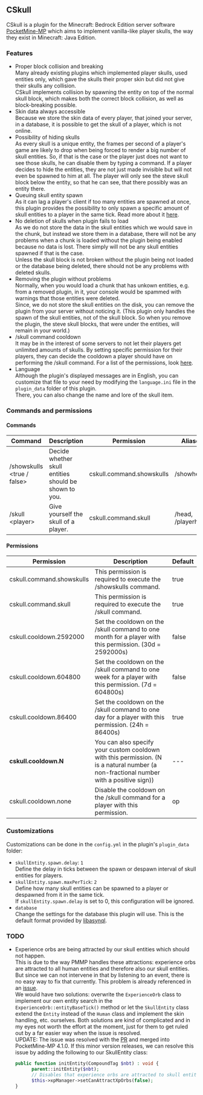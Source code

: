 ## CSkull
CSkull is a plugin for the Minecraft: Bedrock Edition server software [PocketMine-MP](https://github.com/pmmp/PocketMine-MP) which aims to implement vanilla-like player skulls, the way they exist in Minecraft: Java Edition.

### Features
- Proper block collision and breaking <br>
  Many already existing plugins which implemented player skulls, used entities only, which gave the skulls their proper skin but did not give their skulls any collision. <br>
  CSkull implements collision by spawning the entity on top of the normal skull block, which makes both the correct block collision, as well as block-breaking possible.
- Skin data always accessible <br>
  Because we store the skin data of every player, that joined your server, in a database, it is possible to get the skull of a player, which is not online.
- Possibility of hiding skulls <br>
  As every skull is a unique entity, the frames per second of a player's game are likely to drop when being forced to render a big number of skull entities. So, if that is the case or the player just does not want to see those skulls, he can disable them by typing a command. If a player decides to hide the entities, they are not just made invisible but will not even be spawned to him at all. The player will only see the steve skull block below the entity, so that he can see, that there possibly was an entity there.
- Queuing skull entity spawn <br>
  As it can lag a player's client if too many entities are spawned at once, this plugin provides the possibility to only spawn a specific amount of skull entities to a player in the same tick. Read more about it [here](#customizations).
- No deletion of skulls when plugin fails to load <br>
  As we do not store the data in the skull entities which we would save in the chunk, but instead we store them in a database, there will not be any problems when a chunk is loaded without the plugin being enabled because no data is lost. There simply will not be any skull entities spawned if that is the case. <br>
  Unless the skull block is not broken without the plugin being not loaded or the database being deleted, there should not be any problems with deleted skulls.
- Removing the plugin without problems <br>
  Normally, when you would load a chunk that has unkown entities, e.g. from a removed plugin, in it, your console would be spammed with warnings that those entities were deleted. <br>
  Since, we do not store the skull entities on the disk, you can remove the plugin from your server without noticing it. (This plugin only handles the spawn of the skull entities, not of the skull block. So when you remove the plugin, the steve skull blocks, that were under the entities, will remain in your world.)
- /skull command cooldown <br>
  It may be in the interest of some servers to not let their players get unlimited amounts of skulls. By setting specific permission for their players, they can decide the cooldown a player should have on performing the /skull command. For a list of the permissions, look [here](#permissions).
- Language <br>
  Although the plugin's displayed messages are in English, you can customize that file to your need by modifying the `language.ini` file in the `plugin_data` folder of this plugin. <br>
  There, you can also change the name and lore of the skull item.

### Commands and permissions
#### Commands
Command | Description | Permission | Aliases
---|---|---|---
/showskulls <true / false> | Decide whether skull entities should be shown to you. | cskull.command.showskulls | /showheads
/skull \<player> | Give yourself the skull of a player. | cskull.command.skull | /head, /playerhead
#### Permissions
Permission | Description | Default
---|---|---
cskull.command.showskulls | This permission is required to execute the /showskulls command. | true
cskull.command.skull | This permission is required to execute the /skull command. | true
cskull.cooldown.2592000 | Set the cooldown on the /skull command to one month for a player with this permission. (30d = 2592000s) | false
cskull.cooldown.604800 | Set the cooldown on the /skull command to one week for a player with this permission. (7d = 604800s) | false
cskull.cooldown.86400 | Set the cooldown on the /skull command to one day for a player with this permission. (24h = 86400s) | true
**cskull.cooldown.N** | You can also specify your custom cooldown with this permission. (N is a natural number (a non-fractional number with a positive sign)) | ---
cskull.cooldown.none | Disable the cooldown on the /skull command for a player with this permission. | op

### Customizations
Customizations can be done in the `config.yml` in the plugin's `plugin_data` folder:
- `skullEntity.spawn.delay`: `1` <br>
  Define the delay in ticks between the spawn or despawn interval of skull entities for players.
- `skullEntity.spawn.maxPerTick`: `2` <br>
  Define how many skull entities can be spawned to a player or despawned from it in the same tick. <br>
  If `skullEntity.spawn.delay` is set to 0, this configuration will be ignored.
- `database` <br>
  Change the settings for the database this plugin will use. This is the default format provided by [libasynql](https://github.com/poggit/libasynql#configuration).

### TODO
- Experience orbs are being attracted by our skull entities which should not happen. <br>
  This is due to the way PMMP handles these attractions: experience orbs are attracted to all human entities and therefore also our skull entities. But since we can not intervene in that by listening to an event, there is no easy way to fix that currently. This problem is already referenced in an [issue](https://github.com/pmmp/PocketMine-MP/issues/4589). <br>
  We would have two solutions: overwrite the `ExperienceOrb` class to implement our own entity search in the `ExperienceOrb::entityBaseTick()` method or let the `SkullEntity` class extend the `Entity` instead of the `Human` class and implement the skin handling, etc. ourselves. Both solutions are kind of complicated and in my eyes not worth the effort at the moment, just for them to get ruled out by a far easier way when the issue is resolved. <br>
  UPDATE: The issue was resolved with the [PR](https://github.com/pmmp/PocketMine-MP/pull/4623) and merged into PocketMine-MP 4.1.0. If this minor version releases, we can resolve this issue by adding the following to our SkullEntity class: <br>
  ```php
  public function initEntity(CompoundTag $nbt) : void {
        parent::initEntity($nbt);
        // Disables that experience orbs are attracted to skull entities.
        $this->xpManager->setCanAttractXpOrbs(false);
  }
  ```